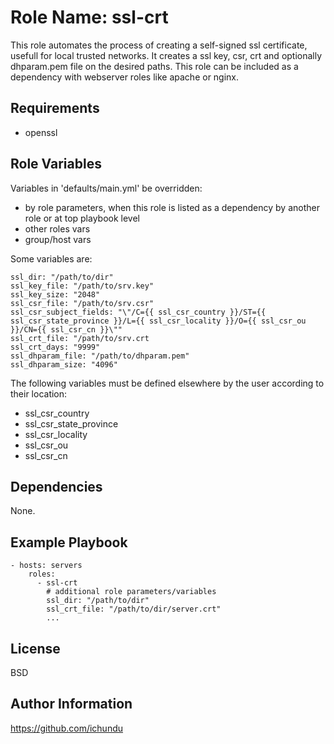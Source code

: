 Role Name: ssl-crt
=========

This role automates the process of creating a self-signed ssl certificate, usefull for local trusted networks. It creates a ssl key, csr, crt and optionally dhparam.pem file on the desired paths. This role can be included as a dependency with webserver roles like apache or nginx.

Requirements
------------

- openssl

Role Variables
--------------

Variables in 'defaults/main.yml' be overridden:

- by role parameters, when this role is listed as a dependency by another role or at top playbook level
- other roles vars
- group/host vars

Some variables are:

	ssl_dir: "/path/to/dir"
	ssl_key_file: "/path/to/srv.key"
	ssl_key_size: "2048"
	ssl_csr_file: "/path/to/srv.csr"
	ssl_csr_subject_fields: "\"/C={{ ssl_csr_country }}/ST={{ ssl_csr_state_province }}/L={{ ssl_csr_locality }}/O={{ ssl_csr_ou }}/CN={{ ssl_csr_cn }}\""
	ssl_crt_file: "/path/to/srv.crt
	ssl_crt_days: "9999"
	ssl_dhparam_file: "/path/to/dhparam.pem"
	ssl_dhparam_size: "4096"

The following variables must be defined elsewhere by the user according to their location:

- ssl_csr_country
- ssl_csr_state_province
- ssl_csr_locality
- ssl_csr_ou
- ssl_csr_cn

Dependencies
------------

None.

Example Playbook
----------------

	- hosts: servers
	    roles:
	      - ssl-crt
	        # additional role parameters/variables
	        ssl_dir: "/path/to/dir"
	        ssl_crt_file: "/path/to/dir/server.crt"
	        ...

License
-------

BSD

Author Information
------------------

https://github.com/ichundu
